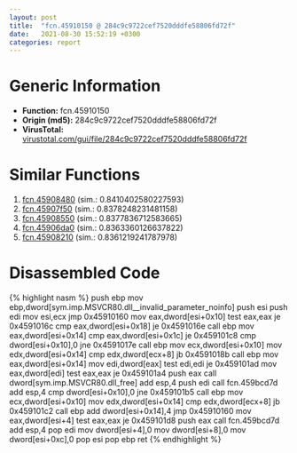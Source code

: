 ```yaml
---
layout: post
title:  "fcn.45910150 @ 284c9c9722cef7520dddfe58806fd72f"
date:   2021-08-30 15:52:19 +0300
categories: report
---
```


# Generic Information
- **Function:** fcn.45910150
- **Origin (md5):** 284c9c9722cef7520dddfe58806fd72f
- **VirusTotal:** [virustotal.com/gui/file/284c9c9722cef7520dddfe58806fd72f][virustotal_ref]



# Similar Functions

1. [fcn.45908480][similar_1_ref] (sim.: 0.8410402580227593)
2. [fcn.45907f50][similar_2_ref] (sim.: 0.8378248231481158)
3. [fcn.45908550][similar_3_ref] (sim.: 0.8377836712583665)
4. [fcn.45906da0][similar_4_ref] (sim.: 0.8363360126637822)
5. [fcn.45908210][similar_5_ref] (sim.: 0.8361219241787978)


# Disassembled Code

{% highlight nasm %}
push ebp
mov ebp,dword[sym.imp.MSVCR80.dll__invalid_parameter_noinfo]
push esi
push edi
mov esi,ecx
jmp 0x45910160
mov eax,dword[esi+0x10]
test eax,eax
je 0x4591016c
cmp eax,dword[esi+0x18]
je 0x4591016e
call ebp
mov eax,dword[esi+0x14]
cmp eax,dword[esi+0x1c]
je 0x459101c8
cmp dword[esi+0x10],0
jne 0x4591017e
call ebp
mov ecx,dword[esi+0x10]
mov edx,dword[esi+0x14]
cmp edx,dword[ecx+8]
jb 0x4591018b
call ebp
mov eax,dword[esi+0x14]
mov edi,dword[eax]
test edi,edi
je 0x459101ad
mov eax,dword[edi]
test eax,eax
je 0x459101a4
push eax
call dword[sym.imp.MSVCR80.dll_free]
add esp,4
push edi
call fcn.459bcd7d
add esp,4
cmp dword[esi+0x10],0
jne 0x459101b5
call ebp
mov ecx,dword[esi+0x10]
mov edx,dword[esi+0x14]
cmp edx,dword[ecx+8]
jb 0x459101c2
call ebp
add dword[esi+0x14],4
jmp 0x45910160
mov eax,dword[esi+4]
test eax,eax
je 0x459101d8
push eax
call fcn.459bcd7d
add esp,4
pop edi
mov dword[esi+4],0
mov dword[esi+8],0
mov dword[esi+0xc],0
pop esi
pop ebp
ret 
{% endhighlight %}


[similar_1_ref]: /report/fcn.45908480@284c9c9722cef7520dddfe58806fd72f
[similar_2_ref]: /report/fcn.45907f50@284c9c9722cef7520dddfe58806fd72f
[similar_3_ref]: /report/fcn.45908550@284c9c9722cef7520dddfe58806fd72f
[similar_4_ref]: /report/fcn.45906da0@284c9c9722cef7520dddfe58806fd72f
[similar_5_ref]: /report/fcn.45908210@284c9c9722cef7520dddfe58806fd72f
[virustotal_ref]: https://www.virustotal.com/gui/file/284c9c9722cef7520dddfe58806fd72f